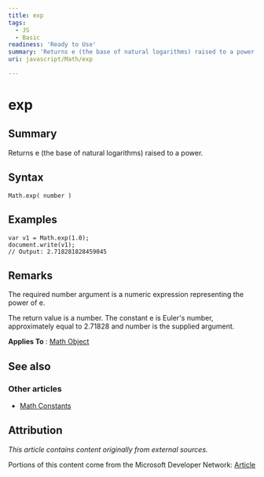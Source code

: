 ```yaml
---
title: exp
tags:
  - JS
  - Basic
readiness: 'Ready to Use'
summary: 'Returns e (the base of natural logarithms) raised to a power.'
uri: javascript/Math/exp

---
```

# exp

## Summary

Returns e (the base of natural logarithms) raised to a power.

## Syntax

    Math.exp( number )

## Examples

``` {.js}
var v1 = Math.exp(1.0);
document.write(v1);
// Output: 2.718281828459045
```

## Remarks

The required number argument is a numeric expression representing the power of e.

The return value is a number. The constant e is Euler's number, approximately equal to 2.71828 and number is the supplied argument.

**Applies To** : [Math Object](/javascript/Math)

## See also

### Other articles

-   [Math Constants](/javascript/Math/constants)

## Attribution

*This article contains content originally from external sources.*

Portions of this content come from the Microsoft Developer Network: [Article](http://msdn.microsoft.com/en-us/library/ie/ttzd50c6(v=vs.94).aspx)

